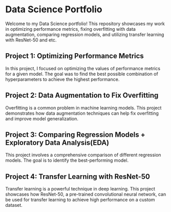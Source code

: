 # Data Science Portfolio

Welcome to my Data Science portfolio! This repository showcases my work in optimizing performance metrics, fixing overfitting with data augmentation, comparing regression models, and utilizing transfer learning with ResNet-50 and etc.

## Project 1: Optimizing Performance Metrics

In this project, I focused on optimizing the values of performance metrics for a given model. The goal was to find the best possible combination of hyperparameters to achieve the highest performance.

## Project 2: Data Augmentation to Fix Overfitting

Overfitting is a common problem in machine learning models. This project demonstrates how data augmentation techniques can help fix overfitting and improve model generalization.


## Project 3: Comparing Regression Models + Exploratory Data Analysis(EDA)

This project involves a comprehensive comparison of different regression models. The goal is to identify the best-performing model.


## Project 4: Transfer Learning with ResNet-50

Transfer learning is a powerful technique in deep learning. This project showcases how ResNet-50, a pre-trained convolutional neural network, can be used for transfer learning to achieve high performance on a custom dataset.

